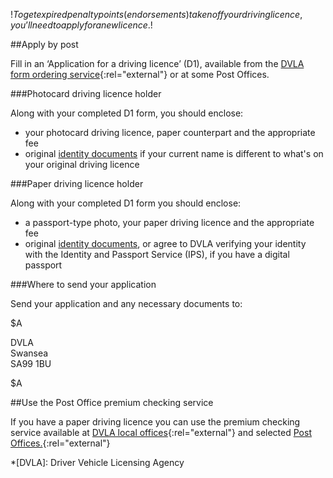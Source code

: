 $!To get expired penalty points (endorsements) taken off your driving licence, you’ll need to apply for a new licence.$!

##Apply by post

Fill in an ‘Application for a driving licence’ (D1), available from the [DVLA form ordering service](https://www.dvla.gov.uk/dvla/onlineservices/order_forms.aspx?ext=dg "DVLA form ordering service"){:rel="external"} or at some Post Offices.

###Photocard driving licence holder

Along with your completed D1 form, you should enclose:

* your photocard driving licence, paper counterpart and the appropriate fee
* original [identity documents](/identity-documents-needed-for-driving-licence-applications "identity documents") if your current name is different to what's on your original driving licence

###Paper driving licence holder

Along with your completed D1 form you should enclose:

* a passport-type photo, your paper driving licence and the appropriate fee
* original [identity documents](/identity-documents-needed-for-driving-licence-applications "identity documents"), or agree to DVLA verifying your identity with the Identity and Passport Service (IPS), if you have a digital passport

###Where to send your application

Send your application and any necessary documents to:

$A

DVLA  
Swansea  
SA99 1BU

$A

##Use the Post Office premium checking service

If you have a paper driving licence you can use the premium checking service available at [DVLA local offices](http://www.direct.gov.uk/en/Dl1/Directories/UsefulContactsByCategory/MotoringContacts/DG_10012974 "DVLA local offices"){:rel="external"} and selected [Post Offices.](http://www.postoffice.co.uk/counter-services/licences-vehicle-tax/uk-driving-licences/ "Post Offices"){:rel="external"}

*[DVLA]: Driver Vehicle Licensing Agency

